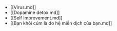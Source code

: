 - [[Virus.md]]
- [[Dopamine detox.md]]
- [[Self Improvement.md]]
- [[Bạn khỏi cúm là do hệ miễn dịch của bạn.md]]
